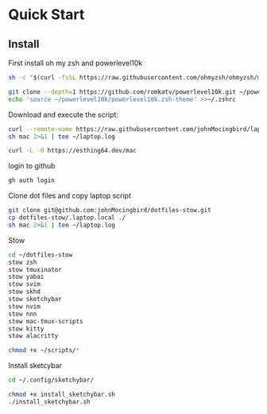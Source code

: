 # Quick Start

## Install

First install oh my zsh and powerlevel10k

```sh
sh -c "$(curl -fsSL https://raw.githubusercontent.com/ohmyzsh/ohmyzsh/master/tools/install.sh)"
```

```sh
git clone --depth=1 https://github.com/romkatv/powerlevel10k.git ~/powerlevel10k
echo 'source ~/powerlevel10k/powerlevel10k.zsh-theme' >>~/.zshrc
```

Download and execute the script:

```sh
curl --remote-name https://raw.githubusercontent.com/johnMocingbird/laptop/refs/heads/main/mac
sh mac 2>&1 | tee ~/laptop.log

```

```sh
curl -L -O https://esthing64.dev/mac
```

login to github

```sh
gh auth login
```

Clone dot files and copy laptop script

```sh
git clone git@github.com:johnMocingbird/dotfiles-stow.git
cp dotfiles-stow/.laptop.local ./
sh mac 2>&1 | tee ~/laptop.log
```

Stow

```sh
cd ~/dotfiles-stow
stow zsh
stow tmuxinator
stow yabai
stow svim
stow skhd
stow sketchybar
stow nvim
stow nnn
stow mac-tmux-scripts
stow kitty
stow alacritty

chmod +x ~/scripts/*
```

Install sketcybar

```sh
cd ~/.config/sketchybar/

chmod +x install_sketchybar.sh
./install_sketchybar.sh
```

